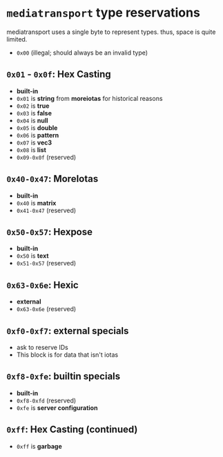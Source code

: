 # `mediatransport` type reservations
mediatransport uses a single byte to represent types. thus, space is quite limited.

- `0x00` (illegal; should always be an invalid type)

## `0x01` - `0x0f`: Hex Casting
- **built-in**
- `0x01` is **string** from **moreiotas** for historical reasons
- `0x02` is **true**
- `0x03` is **false**
- `0x04` is **null**
- `0x05` is **double**
- `0x06` is **pattern**
- `0x07` is **vec3**
- `0x08` is **list**
- `0x09-0x0f` (reserved)

## `0x40-0x47`: MoreIotas
- **built-in**
- `0x40` is **matrix**
- `0x41-0x47` (reserved)

## `0x50-0x57`: Hexpose
- **built-in**
- `0x50` is **text**
- `0x51-0x57` (reserved)

## `0x63-0x6e`: Hexic
- **external**
- `0x63-0x6e` (reserved)

## `0xf0-0xf7`: external specials
- ask to reserve IDs
- This block is for data that isn't iotas

## `0xf8-0xfe`: builtin specials
- **built-in**
- `0xf8-0xfd` (reserved)
- `0xfe` is **server configuration**

## `0xff`: Hex Casting (continued)
- `0xff` is **garbage**
